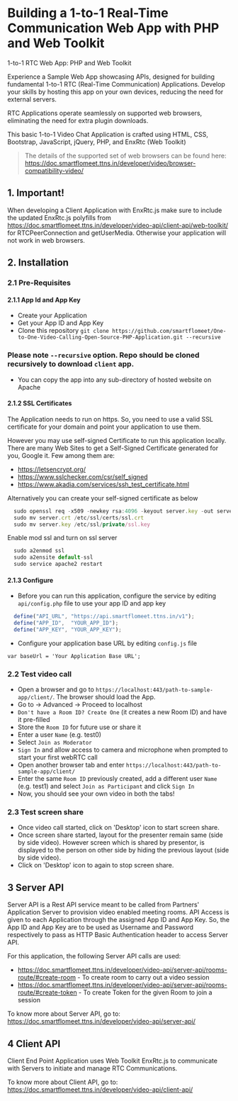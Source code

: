 # Building a 1-to-1 Real-Time Communication Web App with PHP and Web Toolkit

1-to-1 RTC Web App: PHP and Web Toolkit 

Experience a Sample Web App showcasing APIs, designed for building fundamental 1-to-1 RTC (Real-Time Communication) Applications. Develop your skills by hosting this app on your own devices, reducing the need for external servers. 

RTC Applications operate seamlessly on supported web browsers, eliminating the need for extra plugin downloads. 

This basic 1-to-1 Video Chat Application is crafted using HTML, CSS, Bootstrap, JavaScript, jQuery, PHP, and EnxRtc (Web Toolkit) 

>The details of the supported set of web browsers can be found here:
https://doc.smartflomeet.ttns.in/developer/video/browser-compatibility-video/

## 1. Important!

When developing a Client Application with EnxRtc.js make sure to include the updated EnxRtc.js polyfills from https://doc.smartflomeet.ttns.in/developer/video-api/client-api/web-toolkit/ for RTCPeerConnection and getUserMedia. Otherwise your application will not work in web browsers.


## 2. Installation

### 2.1 Pre-Requisites

#### 2.1.1 App Id and App Key

* Create your Application
* Get your App ID and App Key
* Clone this repository `git clone https://github.com/smartflomeet/One-to-One-Video-Calling-Open-Source-PHP-Application.git --recursive`
### Please note `--recursive` option. Repo should be cloned recursively to download `client` app.
* You can copy the app into any sub-directory of hosted website on Apache

#### 2.1.2 SSL Certificates

The Application needs to run on https. So, you need to use a valid SSL certificate for your domain and point your application to use them.

However you may use self-signed Certificate to run this application locally. There are many Web Sites to get a Self-Signed Certificate generated for you, Google it. Few among them are:

* https://letsencrypt.org/
* https://www.sslchecker.com/csr/self_signed
* https://www.akadia.com/services/ssh_test_certificate.html

Alternatively you can create your self-signed certificate as below
```javascript
  sudo openssl req -x509 -newkey rsa:4096 -keyout server.key -out server.crt -days 10000 -nodes
  sudo mv server.crt /etc/ssl/certs/ssl.crt
  sudo mv server.key /etc/ssl/private/ssl.key
```
Enable mod ssl and turn on ssl server
```javascript
  sudo a2enmod ssl
  sudo a2ensite default-ssl
  sudo service apache2 restart
```

#### 2.1.3 Configure

* Before you can run this application, configure the service by editing `api/config.php` file to use your app ID and app key

```javascript
  define("API_URL",	"https://api.smartflomeet.ttns.in/v1");
  define("APP_ID",	"YOUR_APP_ID");
  define("APP_KEY",	"YOUR_APP_KEY");
```

* Configure your application base URL by editing `config.js` file

```
var baseUrl = 'Your Application Base URL';
```

### 2.2 Test video call

* Open a browser and go to `https://localhost:443/path-to-sample-app/client/`. The browser should load the App.
* Go to -> Advanced -> Proceed to localhost
* `Don't have a Room ID? Create One` (it creates a new Room ID) and have it pre-filled
* Store the `Room ID` for future use or share it
* Enter a user `Name` (e.g. test0)
* Select `Join as Moderator`
* `Sign In` and allow access to camera and microphone when prompted to start your first webRTC call
* Open another browser tab and enter `https://localhost:443/path-to-sample-app/client/`
* Enter the same `Room ID` previously created, add a different user `Name` (e.g. test1) and select `Join as Participant` and click `Sign In`
* Now, you should see your own video in both the tabs!

### 2.3 Test screen share

* Once video call started, click on 'Desktop' icon to start screen share.
* Once screen share started, layout for the presenter remain same (side by side video). However screen which is shared by presentor, is displayed to the person on other side by hiding the previous layout (side by side video).
* Click on 'Desktop' icon to again to stop screen share.


## 3 Server API

Server API is a Rest API service meant to be called from Partners' Application Server to provision video enabled
meeting rooms. API Access is given to each Application through the assigned App ID and App Key. So, the App ID and App Key
are to be used as Username and Password respectively to pass as HTTP Basic Authentication header to access Server API.

For this application, the following Server API calls are used:
* https://doc.smartflomeet.ttns.in/developer/video-api/server-api/rooms-route/#create-room - To create room to carry out a video session
* https://doc.smartflomeet.ttns.in/developer/video-api/server-api/rooms-route/#create-token - To create Token for the given Room to join a session

To know more about Server API, go to:
https://doc.smartflomeet.ttns.in/developer/video-api/server-api/


## 4 Client API

Client End Point Application uses Web Toolkit EnxRtc.js to communicate with Servers to initiate and manage RTC Communications.

To know more about Client API, go to:
https://doc.smartflomeet.ttns.in/developer/video-api/client-api/
